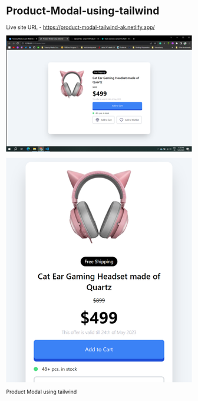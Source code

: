 # Product-Modal-using-tailwind

Live site URL - https://product-modal-tailwind-ak.netlify.app/

![Screenshot](./images/screenshot%20(61).png)

![Screenshot](./images/screenshot%20(62).png)

Product Modal using tailwind
